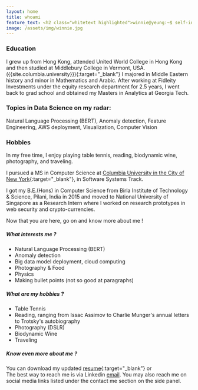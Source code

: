 ```yaml
---
layout: home
title: whoami
feature_text: <h2 class="whitetext highlighted">winnie@yeung:~$ self-intro</h2>
image: /assets/img/winnie.jpg
---
```


### Education
I grew up from Hong Kong, attended United World College in Hong Kong and then studied at Middlebury College in Vermont, USA.({{site.columbia.university}}){:target="_blank"} I majored in Middle Eastern history and minor in Mathematics and Arabic. After working at Fidleity Investments under the equity research department for 2.5 years, I went back to grad school and obtained my Masters in Analytics at Georgia Tech. 

### Topics in Data Science on my radar:
Natural Language Processing (BERT), Anomaly detection, Feature Engineering, AWS deployment, Visualization, Computer Vision

### Hobbies
In my free time, I enjoy playing table tennis, reading, biodynamic wine, photography, and traveling. 


I pursued a MS in Computer Science at [Columbia University in the City of New York]({{site.columbia.university}}){:target="_blank"}, in Software Systems Track.

I got my B.E.(Hons) in Computer Science from Birla Institute of Technology & Science, Pilani, India in 2015 and moved to National University of Singapore as a Research Intern where I worked on research prototypes in web security and crypto-currencies.

Now that you are here, go on and know more about me !

##### What interests me ?
  * Natural Language Processing (BERT)
  * Anomaly detection
  * Big data model deployment, cloud computing
  * Photography & Food
  * Physics
  * Making bullet points (not so good at paragraphs)

##### What are my hobbies ?
  * Table Tennis
  * Reading, ranging from Issac Assimov to Charlie Munger's annual letters to Trotsky's autobiography
  * Photography (DSLR)
  * Biodynamic Wine
  * Traveling

##### Know even more about me ?
You can download my updated [resume](https://github.com/vionwinnie/resume/blob/master/winnie-resume.pdf){:target="_blank"} or 
<br/>
The best way to reach me is via Linkedin <a href="{{site.contact.linkedin}}">email</a>. You may also reach me on social media links listed under the contact me section on the side panel.
